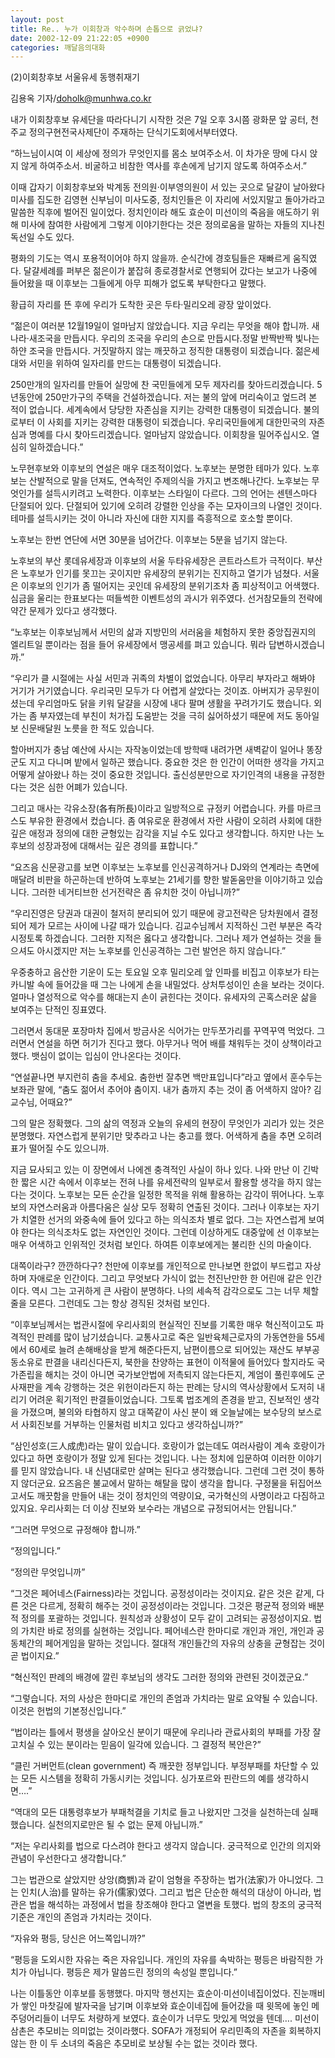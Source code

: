 ```yaml
---
layout: post
title: Re.. 누가 이회창과 악수하며 손톱으로 긁었냐?
date: 2002-12-09 21:22:05 +0900
categories: 깨달음의대화
---
```

(2)이회창후보 서울유세 동행취재기
  
김용옥 기자/doholk@munhwa.co.kr
  

  
내가 이회창후보 유세단을 따라다니기 시작한 것은 7일 오후 3시쯤 광화문 앞 공터, 천주교 정의구현전국사제단이 주재하는 단식기도회에서부터였다.
  

  
“하느님이시여 이 세상에 정의가 무엇인지를 몸소 보여주소서. 이 차가운 땅에 다시 앉지 않게 하여주소서. 비굴하고 비참한 역사를 후손에게 남기지 않도록 하여주소서.”
  

  
이때 갑자기 이회창후보와 박계동 전의원·이부영의원이 서 있는 곳으로 달걀이 날아왔다 미사를 집도한 김영현 신부님이 미사도중, 정치인들은 이 자리에 서있지말고 돌아가라고 말씀한 직후에 벌어진 일이었다. 정치인이라 해도 효순이 미선이의 죽음을 애도하기 위해 미사에 참여한 사람에게 그렇게 이야기한다는 것은 정의로움을 말하는 자들의 지나친 독선일 수도 있다.
  

  
평화의 기도는 역시 포용적이어야 하지 않을까. 순식간에 경호팀들은 재빠르게 움직였다. 달걀세례를 퍼부은 젊은이가 붙잡혀 종로경찰서로 연행되어 갔다는 보고가 나중에 들어왔을 때 이후보는 그들에게 아무 피해가 없도록 부탁한다고 말했다.
  

  
황급히 자리를 뜬 후에 우리가 도착한 곳은 두타·밀리오레 광장 앞이었다.
  

  
“젊은이 여러분 12월19일이 얼마남지 않았습니다. 지금 우리는 무엇을 해야 합니까. 새나라·새조국을 만듭시다. 우리의 조국을 우리의 손으로 만듭시다.정말 반짝반짝 빛나는 하얀 조국을 만듭시다. 거짓말하지 않는 깨끗하고 정직한 대통령이 되겠습니다. 젊은세대와 서민을 위하여 일자리를 만드는 대통령이 되겠습니다.
  

  
250만개의 일자리를 만들어 실망에 찬 국민들에게 모두 제자리를 찾아드리겠습니다. 5년동안에 250만가구의 주택을 건설하겠습니다. 저는 불의 앞에 머리숙이고 엎드려 본 적이 없습니다. 세계속에서 당당한 자존심을 지키는 강력한 대통령이 되겠습니다. 불의로부터 이 사회를 지키는 강력한 대통령이 되겠습니다. 우리국민들에게 대한민국의 자존심과 명예를 다시 찾아드리겠습니다. 얼마남지 않았습니다. 이회창을 밀어주십시오. 열심히 일하겠습니다.”
  

  
노무현후보와 이후보의 연설은 매우 대조적이었다. 노후보는 분명한 테마가 있다. 노후보는 산발적으로 말을 던져도, 연속적인 주제의식을 가지고 변조해나간다. 노후보는 무엇인가를 설득시키려고 노력한다. 이후보는 스타일이 다르다. 그의 언어는 센텐스마다 단절되어 있다. 단절되어 있기에 오히려 강렬한 인상을 주는 모자이크의 나열인 것이다. 테마를 설득시키는 것이 아니라 자신에 대한 지지를 즉흥적으로 호소할 뿐이다.
  

  
노후보는 한번 연단에 서면 30분을 넘어간다. 이후보는 5분을 넘기지 않는다.
  

  
노후보의 부산 롯데유세장과 이후보의 서울 두타유세장은 콘트라스트가 극적이다. 부산은 노후보가 인기를 못끄는 곳이지만 유세장의 분위기는 진지하고 열기가 넘쳤다. 서울은 이후보의 인기가 좀 떨어지는 곳인데 유세장의 분위기조차 좀 피상적이고 어색했다. 심금을 울리는 한표보다는 떠들썩한 이벤트성의 과시가 위주였다. 선거참모들의 전략에 약간 문제가 있다고 생각했다.
  

  
“노후보는 이후보님께서 서민의 삶과 지방민의 서러움을 체험하지 못한 중앙집권지의 엘리트일 뿐이라는 점을 들어 유세장에서 맹공세를 펴고 있습니다. 뭐라 답변하시겠습니까.”
  

  
“우리가 클 시절에는 사실 서민과 귀족의 차별이 없었습니다. 아무리 부자라고 해봐야 거기가 거기였습니다. 우리국민 모두가 다 어렵게 살았다는 것이죠. 아버지가 공무원이셨는데 우리엄마도 닭을 키워 달걀을 시장에 내다 팔며 생활을 꾸려가기도 했습니다. 외가는 좀 부자였는데 부친이 처가집 도움받는 것을 극히 싫어하셨기 때문에 저도 동아일보 신문배달원 노릇을 한 적도 있습니다.
  

  
할아버지가 충남 예산에 사시는 자작농이었는데 방학때 내려가면 새벽같이 일어나 똥장군도 지고 다니며 밭에서 일하곤 했습니다. 중요한 것은 한 인간이 어떠한 생각을 가지고 어떻게 살아왔나 하는 것이 중요한 것입니다. 출신성분만으로 자기인격의 내용을 규정한다는 것은 심한 어폐가 있습니다.
  

  
그리고 매사는 각유소장(各有所長)이라고 일방적으로 규정키 어렵습니다. 카를 마르크스도 부유한 환경에서 컸습니다. 좀 여유로운 환경에서 자란 사람이 오히려 사회에 대한 깊은 애정과 정의에 대한 균형있는 감각을 지닐 수도 있다고 생각합니다. 하지만 나는 노후보의 성장과정에 대해서는 깊은 경의를 표합니다.”
  

  
“요즈음 신문광고를 보면 이후보는 노후보를 인신공격하거나 DJ와의 연계라는 측면에 매달려 비판을 하곤하는데 반하여 노후보는 21세기를 향한 발돋움만을 이야기하고 있습니다. 그러한 네거티브한 선거전략은 좀 유치한 것이 아닙니까?”
  

  
“우리진영은 당권과 대권이 철저히 분리되어 있기 때문에 광고전략은 당차원에서 결정되어 제가 모르는 사이에 나갈 때가 있습니다. 김교수님께서 지적하신 그런 부분은 즉각 시정토록 하겠습니다. 그러한 지적은 옳다고 생각합니다. 그러나 제가 연설하는 것을 들으셔도 아시겠지만 저는 노후보를 인신공격하는 그런 발언은 하지 않습니다.”
  

  
우중충하고 음산한 기운이 도는 토요일 오후 밀리오레 앞 인파를 비집고 이후보가 타는 카니발 속에 들어갔을 때 그는 나에게 손을 내밀었다. 상처투성이인 손을 보라는 것이다. 얼마나 열성적으로 악수를 해대는지 손이 긁힌다는 것이다. 유세자의 곤혹스러운 삶을 보여주는 단적인 징표였다.
  

  
그러면서 동대문 포장마차 집에서 방금사온 식어가는 만두쪼가리를 꾸역꾸역 먹었다. 그러면서 연설을 하면 허기가 진다고 했다. 아무거나 먹어 배를 채워두는 것이 상책이라고 했다. 뱃심이 없이는 입심이 안나온다는 것이다.
  

  
“연설끝나면 부지런히 춤을 추세요. 춤한번 잘추면 백만표입니다”라고 옆에서 훈수두는 보좌관 말에, “춤도 젊어서 추어야 춤이지. 내가 춤까지 추는 것이 좀 어색하지 않아? 김교수님, 어때요?”
  

  
그의 말은 정확했다. 그의 삶의 역정과 오늘의 유세의 현장이 무엇인가 괴리가 있는 것은 분명했다. 자연스럽게 분위기만 맞추라고 나는 충고를 했다. 어색하게 춤을 추면 오히려 표가 떨어질 수도 있으니까.
  

  
지금 묘사되고 있는 이 장면에서 나에겐 충격적인 사실이 하나 있다. 나와 만난 이 긴박한 짧은 시간 속에서 이후보는 전혀 나를 유세전략의 일부로서 활용할 생각을 하지 않는다는 것이다. 노후보는 모든 순간을 일정한 목적을 위해 활용하는 감각이 뛰어나다. 노후보의 자연스러움과 아름다움은 실상 모두 정확히 연출된 것이다. 그러나 이후보는 자기가 치열한 선거의 와중속에 들어 있다고 하는 의식조차 별로 없다. 그는 자연스럽게 보여야 한다는 의식조차도 없는 자연인인 것이다. 그런데 이상하게도 대중앞에 선 이후보는 매우 어색하고 인위적인 것처럼 보인다. 하여튼 이후보에게는 불리한 신의 마술이다.
  

  
대쪽이라구? 깐깐하다구? 천만에 이후보를 개인적으로 만나보면 한없이 부드럽고 자상하며 자애로운 인간이다. 그리고 무엇보다 가식이 없는 천진난만한 한 어린애 같은 인간이다. 역시 그는 고귀하게 큰 사람이 분명하다. 나의 세속적 감각으로도 그는 너무 체할줄을 모른다. 그런데도 그는 항상 경직된 것처럼 보인다.
  

  
“이후보님께서는 법관시절에 우리사회의 현실적인 진보를 기록한 매우 혁신적이고도 파격적인 판례를 많이 남기셨습니다. 교통사고로 죽은 일반육체근로자의 가동연한을 55세에서 60세로 늘려 손해배상을 받게 해준다든지, 남편이름으로 되어있는 재산도 부부공동소유로 판결을 내리신다든지, 북한을 찬양하는 표현이 이적물에 들어있다 할지라도 국가존립을 해치는 것이 아니면 국가보안법에 저촉되지 않는다든지, 계엄이 풀린후에도 군사재판을 계속 강행하는 것은 위헌이라든지 하는 판례는 당시의 역사상황에서 도저히 내리기 어려운 획기적인 판결들이었습니다. 그토록 법조계의 존경을 받고, 진보적인 생각을 가졌으며, 불의와 타협하지 않고 대쪽같이 사신 분이 왜 오늘날에는 보수당의 보스로서 사회진보를 거부하는 인물처럼 비치고 있다고 생각하십니까?”
  

  
“삼인성호(三人成虎)라는 말이 있습니다. 호랑이가 없는데도 여러사람이 계속 호랑이가 있다고 하면 호랑이가 정말 있게 된다는 것입니다. 나는 정치에 입문하여 이러한 이야기를 믿지 않았습니다. 내 신념대로만 살며는 된다고 생각했습니다. 그런데 그런 것이 통하지 않더군요. 요즈음은 불교에서 말하는 해탈을 많이 생각을 합니다. 구정물을 뒤집어쓰고서도 깨끗함을 만들어 내는 것이 정치인의 역량이요, 국가혁신의 사명이라고 다짐하고 있지요. 우리사회는 더 이상 진보와 보수라는 개념으로 규정되어서는 안됩니다.”
  

  
“그러면 무엇으로 규정해야 합니까.”
  

  
“정의입니다.”
  

  
“정의란 무엇입니까”
  

  
“그것은 페어네스(Fairness)라는 것입니다. 공정성이라는 것이지요. 같은 것은 같게, 다른 것은 다르게, 정확히 해주는 것이 공정성이라는 것입니다. 그것은 평균적 정의와 배분적 정의를 포괄하는 것입니다. 원칙성과 상황성이 모두 같이 고려되는 공정성이지요. 법의 가치란 바로 정의를 실현하는 것입니다. 페어네스란 한마디로 개인과 개인, 개인과 공동체간의 페어게임을 말하는 것입니다. 절대적 개인들간의 자유의 상충을 균형잡는 것이 곧 법이지요.”
  

  
“혁신적인 판례의 배경에 깔린 후보님의 생각도 그러한 정의와 관련된 것이겠군요.”
  

  
“그렇습니다. 저의 사상은 한마디로 개인의 존엄과 가치라는 말로 요약될 수 있습니다. 이것은 헌법의 기본정신입니다.”
  

  
“법이라는 틀에서 평생을 살아오신 분이기 때문에 우리나라 관료사회의 부패를 가장 잘 고치실 수 있는 분이라는 믿음이 일각에 있습니다. 그 결정적 복안은?”
  

  
“클린 거버먼트(clean government) 즉 깨끗한 정부입니다. 부정부패를 차단할 수 있는 모든 시스템을 정확히 가동시키는 것입니다. 싱가포르와 핀란드의 예를 생각하시면….”
  

  
“역대의 모든 대통령후보가 부패척결을 기치로 들고 나왔지만 그것을 실천하는데 실패했습니다. 실천의지로만은 될 수 없는 문제 아닙니까.”
  

  
“저는 우리사회를 법으로 다스려야 한다고 생각지 않습니다. 궁극적으로 인간의 의지와 관념이 우선한다고 생각합니다.”
  

  
그는 법관으로 살았지만 상앙(商&#50201;)과 같이 엄형을 주장하는 법가(法家)가 아니었다. 그는 인치(人治)를 말하는 유가(儒家)였다. 그리고 법은 단순한 해석의 대상이 아니라, 법관은 법을 해석하는 과정에서 법을 창조해야 한다고 열변을 토했다. 법의 창조의 궁극적 기준은 개인의 존엄과 가치라는 것이다.
  

  
“자유와 평등, 당신은 어느쪽입니까?”
  

  
“평등을 도외시한 자유는 죽은 자유입니다. 개인의 자유를 속박하는 평등은 바람직한 가치가 아닙니다. 평등은 제가 말씀드린 정의의 속성일 뿐입니다.”
  

  
나는 이틀동안 이후보를 동행했다. 마지막 행선지는 효순이·미선이네집이었다. 진눈깨비가 쌓인 마찻길에 발자국을 남기며 이후보와 효순이네집에 들어갔을 때 윗목에 놓인 메주덩어리들이 너무도 처량하게 보였다. 효순이가 너무도 맛있게 먹었을 텐데…. 미선이 삼촌은 추모비는 의미없는 것이라했다. SOFA가 개정되어 우리민족의 자존을 회복하지 않는 한 이 두 소녀의 죽음은 추모비로 보상될 수는 없는 것이라 했다.